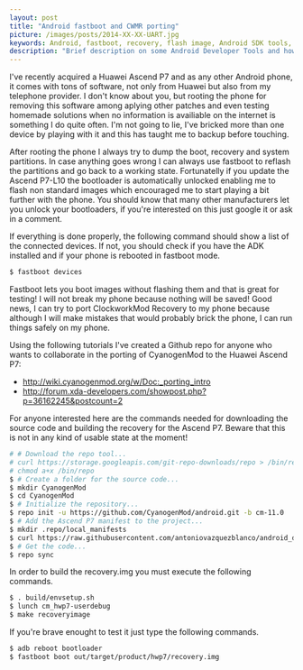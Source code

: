 ```yaml
---
layout: post
title: "Android fastboot and CWMR porting"
picture: /images/posts/2014-XX-XX-UART.jpg
keywords: Android, fastboot, recovery, flash image, Android SDK tools, Android porting, CyanogenMod, ClockworkMod Recovery, CWMR
description: "Brief description on some Android Developer Tools and how to start a recovery port to a new device."
---
```


I've recently acquired a Huawei Ascend P7 and as any other Android phone, it comes with tons of software, not only from Huawei but also from my telephone provider. I don't know about you, but rooting the phone for 
removing this software among aplying other patches and even testing homemade solutions when no information is availiable on the internet is something I do quite often. I'm not going to lie, I've bricked more than one 
device by playing with it and this has taught me to backup before touching.

<!--more-->

After rooting the phone I always try to dump the boot, recovery and system partitions. In case anything goes wrong I can always use fastboot to reflash the partitions and go back to a working state. Fortunatelly if you 
update the Ascend P7-L10 the bootloader is automatically unlocked enabling me to flash non standard images which encouraged me to start playing a bit further with the phone. You should know that many other 
manufacturers let you unlock your bootloaders, if you're interested on this just google it or ask in a comment.

If everything is done properly, the following command should show a list of the connected devices. If not, you should check if you have the ADK installed and if your phone is rebooted in fastboot mode.
```bash
$ fastboot devices
```

Fastboot lets you boot images without flashing them and that is great for testing! I will not break my phone because nothing will be saved! Good news, I can try to port ClockworkMod Recovery to my phone because 
although I will make mistakes that would probably brick the phone, I can run things safely on my phone.

Using the following tutorials I've created a Github repo for anyone who wants to collaborate in the porting of CyanogenMod to the Huawei Ascend P7:

* http://wiki.cyanogenmod.org/w/Doc:_porting_intro
* http://forum.xda-developers.com/showpost.php?p=36162245&postcount=2

For anyone interested here are the commands needed for downloading the source code and building the recovery for the Ascend P7. Beware that this is not in any kind of usable state at the moment!

```bash
# # Download the repo tool...
# curl https://storage.googleapis.com/git-repo-downloads/repo > /bin/repo
# chmod a+x /bin/repo
$ # Create a folder for the source code...
$ mkdir CyanogenMod
$ cd CyanogenMod
$ # Initialize the repository...
$ repo init -u https://github.com/CyanogenMod/android.git -b cm-11.0
$ # Add the Ascend P7 manifest to the project...
$ mkdir .repo/local_manifests
$ curl https://raw.githubusercontent.com/antoniovazquezblanco/android_device_huawei_hwp7/master/manifest_android_device_huawei_hwp7.xml > .repo/local_manifests/manifest_android_device_huawei_hwp7.xml
$ # Get the code...
$ repo sync
```

In order to build the recovery.img you must execute the following commands.
```bash
$ . build/envsetup.sh
$ lunch cm_hwp7-userdebug
$ make recoveryimage
```

If you're brave enought to test it just type the following commands.
```bash
$ adb reboot bootloader
$ fastboot boot out/target/product/hwp7/recovery.img
```

